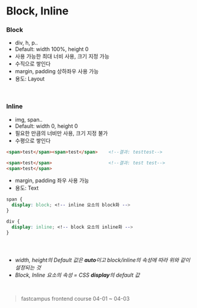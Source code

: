 # Block, Inline
### Block
- div, h, p..
- Default: width 100%, height 0
- 사용 가능한 최대 너비 사용, 크기 지정 가능
- 수직으로 쌓인다 
- margin, padding 상하좌우 사용 가능
- 용도: Layout

<br />

### Inline
- img, span..
- Default: width 0, height 0
- 필요한 만큼의 너비만 사용, 크기 지정 불가
- 수평으로 쌓인다
```html
<span>test</span><span>test</span>    <!--결과: testtest-->

<span>test</span>                     <!--결과: test test-->
<span>test</span>
```
- margin, padding 좌우 사용 가능
- 용도: Text

```css
span {
  display: block; <!-- inline 요소의 block화 -->
}

div {
  display: inline; <!-- block 요소의 inline화 -->
}
```

<br />

###
- *width, height의 Default 값은 **auto**이고 block/inline의 속성에 따라 위와 같이 설정되는 것*
- *Block, Inline 요소의 속성 = CSS **display**의 default 값*

<br />

> fastcampus frontend course 04-01 ~ 04-03
